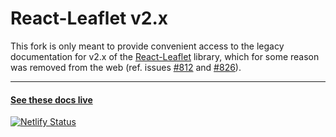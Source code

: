 # React-Leaflet v2.x

This fork is only meant to provide convenient access to the legacy documentation for v2.x of the️ [React-Leaflet][1] 
library, which for some reason was removed from the web (ref. issues [#812][2] and [#826][3]).

---

#### [See these docs live](https://react-leaflet-v2-docs.netlify.app/)

[![Netlify Status](https://api.netlify.com/api/v1/badges/dba61e98-5bee-4655-bf8e-3a15b4de98e8/deploy-status)](https://app.netlify.com/sites/react-leaflet-v2-docs/deploys)

[1]: https://react-leaflet.js.org
[2]: https://github.com/PaulLeCam/react-leaflet/issues/812
[3]: https://github.com/PaulLeCam/react-leaflet/issues/826
